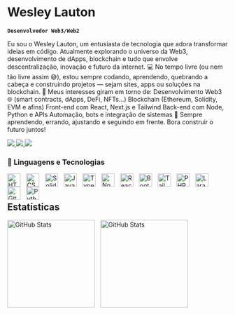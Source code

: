 # Wesley Lauton

**`Desenvolvedor Web3/Web2`**

Eu sou o Wesley Lauton, um entusiasta de tecnologia que adora transformar ideias em código. Atualmente explorando o universo da Web3, desenvolvimento de dApps, blockchain e tudo que envolve descentralização, inovação e futuro da internet.
💻 No tempo livre (ou nem tão livre assim 😅), estou sempre codando, aprendendo, quebrando a cabeça e construindo projetos — sejam sites, apps ou soluções na blockchain.
🔗 Meus interesses giram em torno de:
Desenvolvimento Web3 🌐 (smart contracts, dApps, DeFi, NFTs…)
Blockchain (Ethereum, Solidity, EVM e afins)
Front-end com React, Next.js e Tailwind
Back-end com Node, Python e APIs
Automação, bots e integração de sistemas
🧠 Sempre aprendendo, errando, ajustando e seguindo em frente. Bora construir o futuro juntos!

<p align="left">
    <a href="https://www.instagram.com/wesley_lauton_sf" > 
        <img src="https://custom-icon-badges.demolab.com/badge/-Instagram-F25278?style=for-the-badge&logo=instagram&logoColor=white">
    </a>
    <a href = "https://www.instagram.com/bocaiuvanews/">
        <img src = "https://custom-icon-badges.demolab.com/badge/Minas Gerais-BR-purple?style=for-the-badge&logo=location&logoColor=white" > 
    </a>
    <a href = "https://www.youtube.com/@wesleyuzumakicripto">
        <img src = "https://custom-icon-badges.demolab.com/youtube/channel/subscribers/UCAHuk-Pb-abd2mRygxSjQgw?color=%23E05D44&label=Hardtech&logo=video&logoColor=white&style=for-the-badge&labelColor=CE4630">
    </a>
</p>

### 🤖 Linguagens e Tecnologias

<img 
    align="left" 
    alt="HTML"
    title="HTML" 
    width="30px" 
    style="padding-right: 10px;" 
    src="https://cdn.jsdelivr.net/gh/devicons/devicon@latest/icons/html5/html5-original.svg" 
/>
<img 
    align="left" 
    alt="CSS" 
    title="CSS"
    width="30px" 
    style="padding-right: 10px;" 
    src="https://cdn.jsdelivr.net/gh/devicons/devicon@latest/icons/css3/css3-original.svg" 
/>
<img
    align="left"
    alt="Solidity"
    title="Solidity"
    width="30px"
    style="padding-right: 10px;"
    src="https://cdn.jsdelivr.net/gh/devicons/devicon@latest/icons/solidity/solidity-original.svg"
/>
<img
    align="left" 
    alt="JavaScript" 
    title="JavaScript"
    width="30px" 
    style="padding-right: 10px;" 
    src="https://cdn.jsdelivr.net/gh/devicons/devicon@latest/icons/javascript/javascript-original.svg" 
/>
<img 
    align="left" 
    alt="TypeScript"
    title="TypeScript" 
    width="30px" 
    style="padding-right: 10px;" 
    src="https://cdn.jsdelivr.net/gh/devicons/devicon@latest/icons/typescript/typescript-original.svg" 
/>
<img
    align="left"
    alt="Nodejs"
    title="Nodejs"
    width="30px"
    style="padding-right: 10px;"
    src="https://cdn.jsdelivr.net/gh/devicons/devicon@latest/icons/nodejs/nodejs-plain-wordmark.svg"
/>
<img 
    align="left" 
    alt="React"
    title="React" 
    width="30px" 
    style="padding-right: 10px;" 
    src="https://cdn.jsdelivr.net/gh/devicons/devicon@latest/icons/react/react-original.svg" 
/>
<img 
    align="left" 
    alt="Bootstrap"
    title="Bootstrap" 
    width="30px" 
    style="padding-right: 10px;" 
    src="https://cdn.jsdelivr.net/gh/devicons/devicon@latest/icons/bootstrap/bootstrap-original.svg" 
/>
<img 
    align="left" 
    alt="Tailwind" 
    title="Tailwind"
    width="30px" 
    style="padding-right: 10px;" 
    src="https://cdn.jsdelivr.net/gh/devicons/devicon@latest/icons/tailwindcss/tailwindcss-original.svg" 
/>

<img 
    align="left" 
    alt="PHP" 
    title="PHP"
    width="30px" 
    style="padding-right: 10px;" 
    src="https://cdn.jsdelivr.net/gh/devicons/devicon@latest/icons/php/php-original.svg" 
/>
<img 
    align="left" 
    alt="Laravel" 
    title="Laravel"
    width="30px" 
    style="padding-right: 10px;" 
    src="https://cdn.jsdelivr.net/gh/devicons/devicon@latest/icons/laravel/laravel-original.svg" 
/>

<img 
    align="left" 
    alt="Git" 
    title="Git"
    width="30px" 
    style="padding-right: 10px;" 
    src="https://cdn.jsdelivr.net/gh/devicons/devicon@latest/icons/git/git-original.svg" 
/>
<img 
    align="left" 
    alt="Python" 
    title="Python"
    width="30px" 
    style="padding-right: 10px;" 
    src="https://cdn.jsdelivr.net/gh/devicons/devicon@latest/icons/python/python-original.svg" 
/>

<br/>
<br/>

## Estatísticas

<p>
  <img 
    align="left" 
    alt="GitHub Stats" 
    height="200" 
    style="padding-right: 10px;" 
    src="https://github-readme-stats.vercel.app/api?username=lautonwesley&show_icons=true&theme=dracula&include_all_commits=true&locale=pt-br" 
  />

<img 
      align="left" 
      alt="GitHub Stats" 
      height="200" 
      src="https://github-readme-stats.vercel.app/api/top-langs/?username=lautonwesley&layout=compact&theme=dracula" 
  />

</p>
